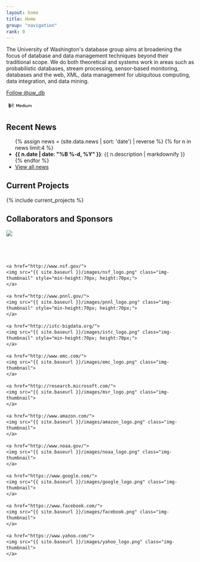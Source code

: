 ```yaml
---
layout: home
title: Home
group: "navigation"
rank: 0
---
```


<div id="fb-root"></div>
<script>(function(d, s, id) {
  var js, fjs = d.getElementsByTagName(s)[0];
  if (d.getElementById(id)) return;
  js = d.createElement(s); js.id = id;
  js.src = "//connect.facebook.net/en_US/sdk.js#xfbml=1&version=v2.10";
  fjs.parentNode.insertBefore(js, fjs);
}(document, 'script', 'facebook-jssdk'));</script>

<p class="lead">
The University of Washington's database group aims at broadening the focus of database and data management techniques beyond their traditional scope.  We do both theoretical and systems work in areas such as probabilistic databases, stream processing, sensor-based monitoring, databases and the web, XML, data management for ubiquitous computing, data integration, and data mining.
</p>

<p align=center>

<a href="https://twitter.com/uw_db" class="twitter-follow-button" data-size="large" data-show-count="false" data-show-screen-name="false">Follow @uw_db</a><script async src="//platform.twitter.com/widgets.js" charset="utf-8"></script>

<a href="https://medium.com/@uwdb"><img class="icon" src="https://raw.githubusercontent.com/Medium/medium-logos/master/lockup/medium-lockup-dark.png" alt="follow uwdb on medium" title="follow uwdb on medium" height="24"/></a>

<a class="github-button" href="https://github.com/uwdb" 
   aria-label="Follow @uwdb on GitHub"></a>  

<div class="fb-like" data-href="https://www.facebook.com/uwdbg" data-width="25" data-layout="button" data-action="like" data-size="small" data-show-faces="false" data-share="false"></div>

</p>

## Recent News
<!-- see also news.markdown -->
<style>
#RecentNews li>p {display: inline;}
</style>
<ul id="RecentNews">
{% assign news = (site.data.news | sort: 'date') | reverse %}
{% for n in news limit:4 %}
  <li>
   <span><b>{{ n.date | date: "%B %-d, %Y" }}</b></span>: {{ n.description | markdownify }}
  </li>
{% endfor %}
  <li>
   <a href="news.html">View all news</a>
  </li>
</ul>


## Current Projects

{% include current_projects %}


## Collaborators and Sponsors

<div height="50" class="flex-container logos images-container">
    <a href="http://escience.washington.edu">
    <img src="{{ site.baseurl }}/images/eScience_logo.png" class="img-thumbnail" style="min-height:70px; height:70px;">
    </a>

    <a href="http://www.nsf.gov/">
    <img src="{{ site.baseurl }}/images/nsf_logo.png" class="img-thumbnail" style="min-height:70px; height:70px;">
    </a>

    <a href="http://www.pnnl.gov/">
    <img src="{{ site.baseurl }}/images/pnnl_logo.png" class="img-thumbnail" style="min-height:70px; height:70px;">
    </a>

    <a href="http://istc-bigdata.org/">
    <img src="{{ site.baseurl }}/images/istc_logo.png" class="img-thumbnail" style="min-height:70px; height:70px;">
    </a>

    <a href="http://www.emc.com/">
    <img src="{{ site.baseurl }}/images/emc_logo.png" class="img-thumbnail">
    </a>

    <a href="http://research.microsoft.com/">
    <img src="{{ site.baseurl }}/images/msr_logo.png" class="img-thumbnail">
    </a>

    <a href="http://www.amazon.com/">
    <img src="{{ site.baseurl }}/images/amazon_logo.png" class="img-thumbnail">
    </a>

    <a href="http://www.noaa.gov/">
    <img src="{{ site.baseurl }}/images/noaa_logo.png" class="img-thumbnail">
    </a>

    <a href="https://www.google.com/">
    <img src="{{ site.baseurl }}/images/google_logo.png" class="img-thumbnail">
    </a>

    <a href="https://www.facebook.com/">
    <img src="{{ site.baseurl }}/images/facebook.png" class="img-thumbnail">
    </a>

    <a href="https://www.yahoo.com/">
    <img src="{{ site.baseurl }}/images/yahoo_logo.png" class="img-thumbnail">
    </a>
</div>
